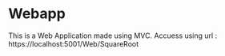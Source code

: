 # Webapp
This is a Web Application made using MVC.
Accuess using url : https://localhost:5001/Web/SquareRoot
